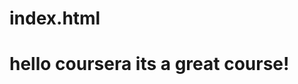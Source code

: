 # index.html
<!DOCTYPE HTML>
<html>
<head>
	<title>hello courseras!</title>
</head>
<body>
	<h1>hello coursera its a great course!</h1>
</body>
</html>